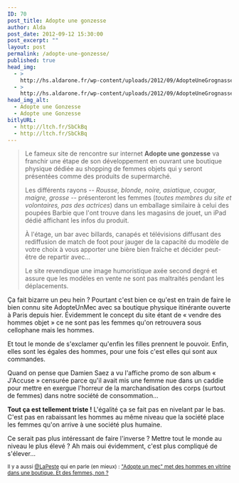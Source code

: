 ```yaml
---
ID: 70
post_title: Adopte une gonzesse
author: Alda
post_date: 2012-09-12 15:30:00
post_excerpt: ""
layout: post
permalink: /adopte-une-gonzesse/
published: true
head_img:
  - >
    http://hs.aldarone.fr/wp-content/uploads/2012/09/AdopteUneGrognasse.jpg
  - >
    http://hs.aldarone.fr/wp-content/uploads/2012/09/AdopteUneGrognasse.jpg
head_img_alt:
  - Adopte une Gonzesse
  - Adopte une Gonzesse
bitlyURL:
  - http://ltch.fr/SbCkBq
  - http://ltch.fr/SbCkBq
---
```

<blockquote>
  Le fameux site de rencontre sur internet <strong>Adopte une gonzesse</strong> va franchir une étape de son développement en ouvrant une boutique physique dédiée au shopping de femmes objets qui y seront présentées comme des produits de supermarché.
  
  Les différents rayons <em>-- Rousse, blonde, noire, asiatique, cougar, maigre, grosse --</em> présenteront les femmes (<em>toutes membres du site et volontaires, pas des actrices</em>) dans un emballage similaire à celui des poupées Barbie que l'ont trouve dans les magasins de jouet, un iPad dédié affichant les infos du produit.
  
  À l'étage, un bar avec billards, canapés et télévisions diffusant des rediffusion de match de foot pour jauger de la capacité du modèle de votre choix à vous apporter une bière bien fraîche et décider peut-être de repartir avec…
  
  Le site revendique une image humoristique axée second degré et assure que les modèles en vente ne sont pas maltraités pendant les déplacements.
</blockquote>

Ça fait bizarre un peu hein ? Pourtant c'est bien ce qu'est en train de faire le bien connu site AdopteUnMec avec sa boutique physique itinérante ouverte à Paris depuis hier. Évidemment le concept du site étant de « vendre des hommes objet » ce ne sont pas les femmes qu'on retrouvera sous cellophane mais les hommes.

Et tout le monde de s'exclamer qu'enfin les filles prennent le pouvoir. Enfin, elles sont les égales des hommes, pour une fois c'est elles qui sont aux commandes.

Quand on pense que Damien Saez a vu l'affiche promo de son album « J'Accuse » censurée parce qu'il avait mis une femme nue dans un caddie pour mettre en exergue l'horreur de la marchandisation des corps (surtout de femmes) dans notre société de consommation…

<strong>Tout ça est tellement triste !</strong> L'égalité ça se fait pas en nivelant par le bas. C'est pas en rabaissant les hommes au même niveau que la société place les femmes qu'on arrive à une société plus humaine.

Ce serait pas plus intéressant de faire l'inverse ? Mettre tout le monde au niveau le plus élevé ? Ah mais oui évidemment, c'est plus compliqué de s'élever…

<small>Il y a aussi <a href="https://twitter.com/LaPeste">@LaPeste</a> qui en parle (en mieux) : <a href="http://leplus.nouvelobs.com/contribution/624773-adopte-un-mec-met-des-hommes-en-vitrine-dans-une-boutique-et-des-femmes-non.html">"Adopte un mec" met des hommes en vitrine dans une boutique. Et des femmes, non ?</a></small>